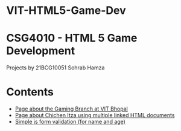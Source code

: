 # VIT-HTML5-Game-Dev

# CSG4010 - HTML 5 Game Development
Projects by 21BCG10051 Sohrab Hamza

# Contents
- [Page about the Gaming Branch at VIT Bhopal](https://github.com/sohrabhamza/VIT-HTML5-Game-Dev/blob/main/Projects/gaming.html)
- [Page about Chichen Itza using multiple linked HTML documents](https://github.com/sohrabhamza/VIT-HTML5-Game-Dev/tree/main/Projects/Chichen%20Itza)
- [Simple js form validation (for name and age)](https://github.com/sohrabhamza/VIT-HTML5-Game-Dev/blob/main/Projects/form%20validation.html)
